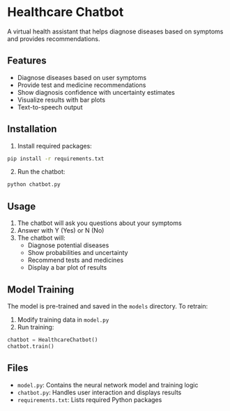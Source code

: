 # Healthcare Chatbot

A virtual health assistant that helps diagnose diseases based on symptoms and provides recommendations.

## Features

- Diagnose diseases based on user symptoms
- Provide test and medicine recommendations
- Show diagnosis confidence with uncertainty estimates
- Visualize results with bar plots
- Text-to-speech output

## Installation

1. Install required packages:
```bash
pip install -r requirements.txt
```

2. Run the chatbot:
```bash
python chatbot.py
```

## Usage

1. The chatbot will ask you questions about your symptoms
2. Answer with Y (Yes) or N (No)
3. The chatbot will:
   - Diagnose potential diseases
   - Show probabilities and uncertainty
   - Recommend tests and medicines
   - Display a bar plot of results

## Model Training

The model is pre-trained and saved in the `models` directory. To retrain:

1. Modify training data in `model.py`
2. Run training:
```python
chatbot = HealthcareChatbot()
chatbot.train()
```

## Files

- `model.py`: Contains the neural network model and training logic
- `chatbot.py`: Handles user interaction and displays results
- `requirements.txt`: Lists required Python packages 